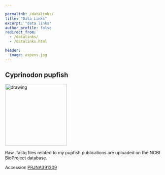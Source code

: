 ```yaml
---

permalink: /datalinks/
title: "Data Links"
excerpt: "data links"
author_profile: false
redirect_from: 
  - /datalinks/
  - /datalinks.html

header:
  image: aspens.jpg
---
```




## Cyprinodon pupfish 
<img src="https://github.com/joemcgirr/joemcgirr.github.io/blob/master/images/marco-01.png?raw=true" alt="drawing" width="200"/>

Raw .fastq files related to my pupfish publications are uploaded on the NCBI BioProject database. 

Accession [PRJNA391309](https://www.ncbi.nlm.nih.gov/bioproject/391309)






